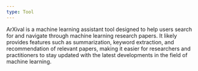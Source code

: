 ```yaml
---
type: Tool
---
```


ArXival is a machine learning assistant tool designed to help users search for and navigate through machine learning research papers. It likely provides features such as summarization, keyword extraction, and recommendation of relevant papers, making it easier for researchers and practitioners to stay updated with the latest developments in the field of machine learning.